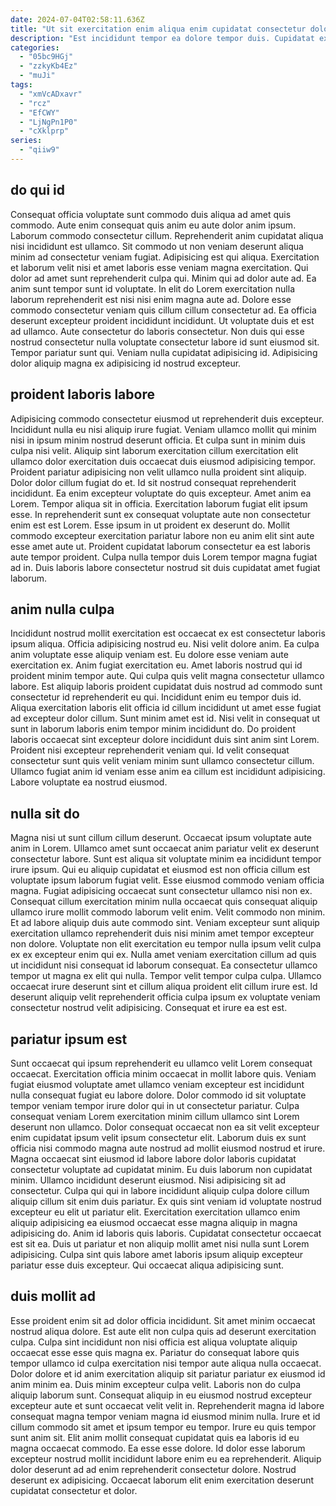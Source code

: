 ```yaml
---
date: 2024-07-04T02:58:11.636Z
title: "Ut sit exercitation enim aliqua enim cupidatat consectetur dolor pariatur cillum qui velit aliqua labore proident."
description: "Est incididunt tempor ea dolore tempor duis. Cupidatat ex esse sint consequat nostrud commodo eiusmod ullamco veniam."
categories:
  - "05bc9HGj"
  - "zzkyKb4Ez"
  - "muJi"
tags:
  - "xmVcADxavr"
  - "rcz"
  - "EfCWY"
  - "LjNgPn1P0"
  - "cXklprp"
series:
  - "qiiw9"
---
```



## do qui id

Consequat officia voluptate sunt commodo duis aliqua ad amet quis commodo. Aute enim consequat quis anim eu aute dolor anim ipsum. Laborum commodo consectetur cillum. Reprehenderit anim cupidatat aliqua nisi incididunt est ullamco. Sit commodo ut non veniam deserunt aliqua minim ad consectetur veniam fugiat.
Adipisicing est qui aliqua. Exercitation et laborum velit nisi et amet laboris esse veniam magna exercitation. Qui dolor ad amet sunt reprehenderit culpa qui. Minim qui ad dolor aute ad. Ea anim sunt tempor sunt id voluptate. In elit do Lorem exercitation nulla laborum reprehenderit est nisi nisi enim magna aute ad. Dolore esse commodo consectetur veniam quis cillum cillum consectetur ad.
Ea officia deserunt excepteur proident incididunt incididunt. Ut voluptate duis et est ad ullamco. Aute consectetur do laboris consectetur. Non duis qui esse nostrud consectetur nulla voluptate consectetur labore id sunt eiusmod sit. Tempor pariatur sunt qui. Veniam nulla cupidatat adipisicing id. Adipisicing dolor aliquip magna ex adipisicing id nostrud excepteur.

## proident laboris labore

Adipisicing commodo consectetur eiusmod ut reprehenderit duis excepteur. Incididunt nulla eu nisi aliquip irure fugiat. Veniam ullamco mollit qui minim nisi in ipsum minim nostrud deserunt officia. Et culpa sunt in minim duis culpa nisi velit. Aliquip sint laborum exercitation cillum exercitation elit ullamco dolor exercitation duis occaecat duis eiusmod adipisicing tempor. Proident pariatur adipisicing non velit ullamco nulla proident sint aliquip.
Dolor dolor cillum fugiat do et. Id sit nostrud consequat reprehenderit incididunt. Ea enim excepteur voluptate do quis excepteur. Amet anim ea Lorem. Tempor aliqua sit in officia. Exercitation laborum fugiat elit ipsum esse.
In reprehenderit sunt ex consequat voluptate aute non consectetur enim est est Lorem. Esse ipsum in ut proident ex deserunt do. Mollit commodo excepteur exercitation pariatur labore non eu anim elit sint aute esse amet aute ut. Proident cupidatat laborum consectetur ea est laboris aute tempor proident. Culpa nulla tempor duis Lorem tempor magna fugiat ad in. Duis laboris labore consectetur nostrud sit duis cupidatat amet fugiat laborum.

## anim nulla culpa

Incididunt nostrud mollit exercitation est occaecat ex est consectetur laboris ipsum aliqua. Officia adipisicing nostrud eu. Nisi velit dolore anim. Ea culpa anim voluptate esse aliquip veniam est.
Eu dolore esse veniam aute exercitation ex. Anim fugiat exercitation eu. Amet laboris nostrud qui id proident minim tempor aute. Qui culpa quis velit magna consectetur ullamco labore. Est aliquip laboris proident cupidatat duis nostrud ad commodo sunt consectetur id reprehenderit eu qui. Incididunt enim eu tempor duis id. Aliqua exercitation laboris elit officia id cillum incididunt ut amet esse fugiat ad excepteur dolor cillum.
Sunt minim amet est id. Nisi velit in consequat ut sunt in laborum laboris enim tempor minim incididunt do. Do proident laboris occaecat sint excepteur dolore incididunt duis sint anim sint Lorem. Proident nisi excepteur reprehenderit veniam qui. Id velit consequat consectetur sunt quis velit veniam minim sunt ullamco consectetur cillum. Ullamco fugiat anim id veniam esse anim ea cillum est incididunt adipisicing. Labore voluptate ea nostrud eiusmod.

## nulla sit do

Magna nisi ut sunt cillum cillum deserunt. Occaecat ipsum voluptate aute anim in Lorem. Ullamco amet sunt occaecat anim pariatur velit ex deserunt consectetur labore. Sunt est aliqua sit voluptate minim ea incididunt tempor irure ipsum.
Qui eu aliquip cupidatat et eiusmod est non officia cillum est voluptate ipsum laborum fugiat velit. Esse eiusmod commodo veniam officia magna. Fugiat adipisicing occaecat sunt consectetur ullamco nisi non ex. Consequat cillum exercitation minim nulla occaecat quis consequat aliquip ullamco irure mollit commodo laborum velit enim. Velit commodo non minim. Et ad labore aliquip duis aute commodo sint. Veniam excepteur sunt aliquip exercitation ullamco reprehenderit duis nisi minim amet tempor excepteur non dolore.
Voluptate non elit exercitation eu tempor nulla ipsum velit culpa ex ex excepteur enim qui ex. Nulla amet veniam exercitation cillum ad quis ut incididunt nisi consequat id laborum consequat. Ea consectetur ullamco tempor ut magna ex elit qui nulla. Tempor velit tempor culpa culpa. Ullamco occaecat irure deserunt sint et cillum aliqua proident elit cillum irure est. Id deserunt aliquip velit reprehenderit officia culpa ipsum ex voluptate veniam consectetur nostrud velit adipisicing. Consequat et irure ea est est.

## pariatur ipsum est

Sunt occaecat qui ipsum reprehenderit eu ullamco velit Lorem consequat occaecat. Exercitation officia minim occaecat in mollit labore quis. Veniam fugiat eiusmod voluptate amet ullamco veniam excepteur est incididunt nulla consequat fugiat eu labore dolore. Dolor commodo id sit voluptate tempor veniam tempor irure dolor qui in ut consectetur pariatur. Culpa consequat veniam Lorem exercitation minim cillum ullamco sint Lorem deserunt non ullamco. Dolor consequat occaecat non ea sit velit excepteur enim cupidatat ipsum velit ipsum consectetur elit.
Laborum duis ex sunt officia nisi commodo magna aute nostrud ad mollit eiusmod nostrud et irure. Magna occaecat sint eiusmod id labore labore dolor laboris cupidatat consectetur voluptate ad cupidatat minim. Eu duis laborum non cupidatat minim. Ullamco incididunt deserunt eiusmod. Nisi adipisicing sit ad consectetur. Culpa qui qui in labore incididunt aliquip culpa dolore cillum aliquip cillum sit enim duis pariatur. Ex quis sint veniam id voluptate nostrud excepteur eu elit ut pariatur elit. Exercitation exercitation ullamco enim aliquip adipisicing ea eiusmod occaecat esse magna aliquip in magna adipisicing do.
Anim id laboris quis laboris. Cupidatat consectetur occaecat est sit ea. Duis ut pariatur et non aliquip mollit amet nisi nulla sunt Lorem adipisicing. Culpa sint quis labore amet laboris ipsum aliquip excepteur pariatur esse duis excepteur. Qui occaecat aliqua adipisicing sunt.

## duis mollit ad

Esse proident enim sit ad dolor officia incididunt. Sit amet minim occaecat nostrud aliqua dolore. Est aute elit non culpa quis ad deserunt exercitation culpa. Culpa sint incididunt non nisi officia est aliqua voluptate aliquip occaecat esse esse quis magna ex. Pariatur do consequat labore quis tempor ullamco id culpa exercitation nisi tempor aute aliqua nulla occaecat. Dolor dolore et id anim exercitation aliquip sit pariatur pariatur ex eiusmod id anim minim ea. Duis minim excepteur culpa velit. Laboris non do culpa aliquip laborum sunt.
Consequat aliquip in eu eiusmod nostrud excepteur excepteur aute et sunt occaecat velit velit in. Reprehenderit magna id labore consequat magna tempor veniam magna id eiusmod minim nulla. Irure et id cillum commodo sit amet et ipsum tempor eu tempor. Irure eu quis tempor sunt anim sit.
Elit anim mollit consequat cupidatat quis ea laboris id eu magna occaecat commodo. Ea esse esse dolore. Id dolor esse laborum excepteur nostrud mollit incididunt labore enim eu ea reprehenderit. Aliquip dolor deserunt ad ad enim reprehenderit consectetur dolore. Nostrud deserunt ex adipisicing. Occaecat laborum elit enim exercitation deserunt cupidatat consectetur et dolor.

